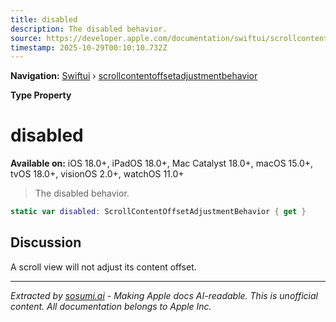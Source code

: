 ```yaml
---
title: disabled
description: The disabled behavior.
source: https://developer.apple.com/documentation/swiftui/scrollcontentoffsetadjustmentbehavior/disabled
timestamp: 2025-10-29T00:10:10.732Z
---
```


**Navigation:** [Swiftui](/documentation/swiftui) › [scrollcontentoffsetadjustmentbehavior](/documentation/swiftui/scrollcontentoffsetadjustmentbehavior)

**Type Property**

# disabled

**Available on:** iOS 18.0+, iPadOS 18.0+, Mac Catalyst 18.0+, macOS 15.0+, tvOS 18.0+, visionOS 2.0+, watchOS 11.0+

> The disabled behavior.

```swift
static var disabled: ScrollContentOffsetAdjustmentBehavior { get }
```

## Discussion

A scroll view will not adjust its content offset.

---

*Extracted by [sosumi.ai](https://sosumi.ai) - Making Apple docs AI-readable.*
*This is unofficial content. All documentation belongs to Apple Inc.*
